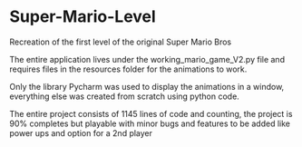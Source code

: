 # Super-Mario-Level
Recreation of the first level of the original Super Mario Bros

The entire application lives under the working_mario_game_V2.py file and requires files in the resources folder for the animations to work. 


Only the library Pycharm was used to display the animations in a window, everything else was created from scratch using python code.


The entire project consists of 1145 lines of code and counting, the project is 90% completes but playable with minor bugs and features to be added like power ups and option for a 2nd player
